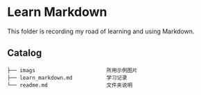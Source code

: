# Learn Markdown

This folder is recording my road of learning and using Markdown.

## Catalog

    ├── imags                       所用示例图片
    ├── learn_markdown.md           学习记录
    └── readme.md                   文件夹说明
